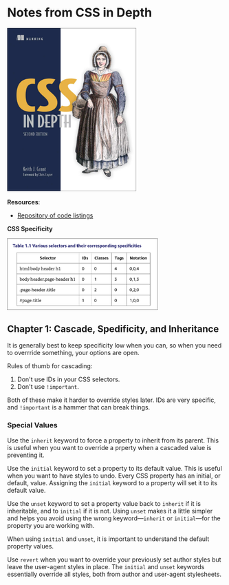 # Notes from CSS in Depth

<img src='images/20250406043718.png' width='300'/>

**Resources**:
- [Repository of code listings](https://github.com/CSSInDepth/css-in-depth-2)

**CSS Specificity**

<img src='images/20250410025548.png' width='350'/>

## Chapter 1: Cascade, Spedificity, and Inheritance

It is generally best to keep specificity low when you can, so when you need to
overrride something, your options are open.

Rules of thumb for cascading:
1. Don't use IDs in your CSS selectors.
2. Don't use `!important`.

Both of these make it harder to override styles later. IDs are very specific,
and `!important` is a hammer that can break things.

### Special Values

Use the `inherit` keyword to force a property to inherit from its parent. This
is useful when you want to override a prperty when a cascaded value is
preventing it.

Use the `initial` keyword to set a property to its default value. This is useful
when you want to have styles to undo. Every CSS property has an initial, or
default, value. Assigning the `initial` keyword to a property will set it to its
default value.

Use the `unset` keyword to set a property value back to `inherit` if it is
inheritable, and to `initial` if it is not. Using `unset` makes it a little
simpler and helps you avoid using the wrong keyword&mdash;`inherit` or
`initial`&mdash;for the property you are working with.

When using `initial` and `unset`, it is important to understand the default
property values.

Use `revert` when you want to override your previously set author styles but
leave the user-agent styles in place. The `initial` and `unset` keywords
essentially override all styles, both from author and user-agent stylesheets.


